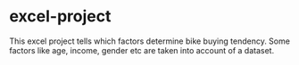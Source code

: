 # excel-project
This excel project tells which factors determine bike buying tendency. Some factors like age, income, gender etc are taken into account of a dataset.
